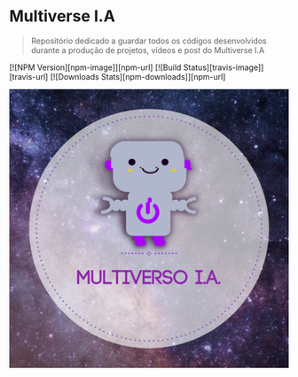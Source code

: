# Multiverse I.A
> Repositório dedicado a guardar todos os códigos desenvolvidos durante a produção de projetos, vídeos e post do Multiverse I.A 

[![NPM Version][npm-image]][npm-url]
[![Build Status][travis-image]][travis-url]
[![Downloads Stats][npm-downloads]][npm-url]


![](Logo.png)



